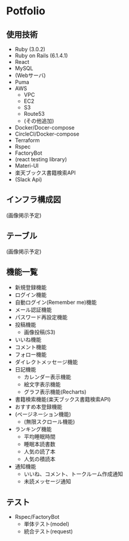 # Potfolio

## 使用技術
* Ruby (3.0.2)
* Ruby on Rails (6.1.4.1)
* React
* MySQL
* (Webサーバ)
* Puma
* AWS
  * VPC
  * EC2
  * S3
  * Route53
  * (その他追加)
* Docker/Docer-compose
* CircleCI/Docker-compose
* Terraform
* Rspec
* FactoryBot
* (react testing library)
* Materi-UI
* 楽天ブックス書籍検索API
* (Slack Api)

## インフラ構成図
(画像掲示予定)

## テーブル
(画像掲示予定)

## 機能一覧
* 新規登録機能
* ログイン機能
* 自動ログイン(Remember me)機能
* メール認証機能
* パスワード再設定機能
* 投稿機能
  * 画像投稿(S3)
* いいね機能
* コメント機能
* フォロー機能
* ダイレクトメッセージ機能
* 日記機能
  * カレンダー表示機能
  * 絵文字表示機能 
  * グラフ表示機能(Recharts)
* 書籍検索機能(楽天ブックス書籍検索API)
* おすすめ本登録機能
* (ページネーション機能)
  * (無限スクロール機能)
* ランキング機能
  * 平均睡眠時間
  * 睡眠本読書数
  * 人気の読了本
  * 人気の積読本
* 通知機能
  * いいね、コメント、トークルーム作成通知
  * 未読メッセージ通知


## テスト
* Rspec/FactoryBot
  * 単体テスト(model)
  * 統合テスト(request)

